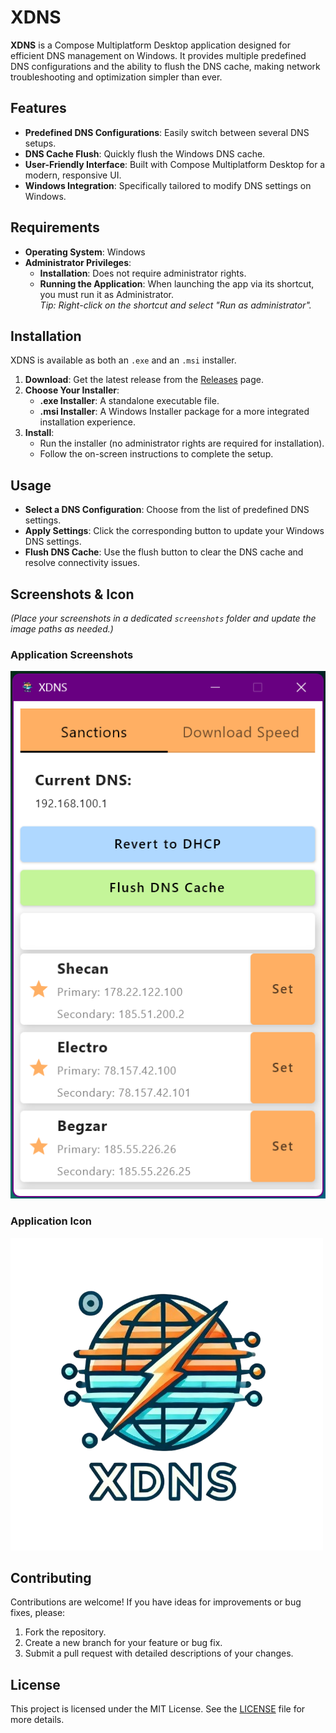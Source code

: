 # XDNS

**XDNS** is a Compose Multiplatform Desktop application designed for efficient DNS management on Windows. It provides multiple predefined DNS configurations and the ability to flush the DNS cache, making network troubleshooting and optimization simpler than ever.

## Features

- **Predefined DNS Configurations**: Easily switch between several DNS setups.
- **DNS Cache Flush**: Quickly flush the Windows DNS cache.
- **User-Friendly Interface**: Built with Compose Multiplatform Desktop for a modern, responsive UI.
- **Windows Integration**: Specifically tailored to modify DNS settings on Windows.

## Requirements

- **Operating System**: Windows
- **Administrator Privileges**:
    - **Installation**: Does not require administrator rights.
    - **Running the Application**: When launching the app via its shortcut, you must run it as Administrator.  
      _Tip: Right-click on the shortcut and select "Run as administrator"._

## Installation

XDNS is available as both an `.exe` and an `.msi` installer.

1. **Download**: Get the latest release from the [Releases](#) page.
2. **Choose Your Installer**:
    - **.exe Installer**: A standalone executable file.
    - **.msi Installer**: A Windows Installer package for a more integrated installation experience.
3. **Install**:
    - Run the installer (no administrator rights are required for installation).
    - Follow the on-screen instructions to complete the setup.

## Usage

- **Select a DNS Configuration**: Choose from the list of predefined DNS settings.
- **Apply Settings**: Click the corresponding button to update your Windows DNS settings.
- **Flush DNS Cache**: Use the flush button to clear the DNS cache and resolve connectivity issues.

## Screenshots & Icon

*(Place your screenshots in a dedicated `screenshots` folder and update the image paths as needed.)*

### Application Screenshots

![XDNS Screenshot 1](./screenshots/screenshot1.png)  

### Application Icon

![XDNS Icon](./screenshots/icon.png)

## Contributing

Contributions are welcome! If you have ideas for improvements or bug fixes, please:

1. Fork the repository.
2. Create a new branch for your feature or bug fix.
3. Submit a pull request with detailed descriptions of your changes.

## License

This project is licensed under the MIT License. See the [LICENSE](LICENSE) file for more details.
